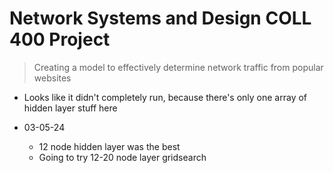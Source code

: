 # Network Systems and Design COLL 400 Project
> Creating a model to effectively determine network traffic from popular websites 


* Looks like it didn't completely run, because there's only one array of hidden layer stuff here

* 03-05-24
    * 12 node hidden layer was the best
    * Going to try 12-20 node layer gridsearch
